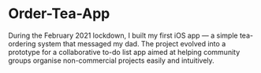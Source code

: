 # Order-Tea-App
During the February 2021 lockdown, I built my first iOS app — a simple tea-ordering system that messaged my dad. The project evolved into a prototype for a collaborative to-do list app aimed at helping community groups organise non-commercial projects easily and intuitively.
